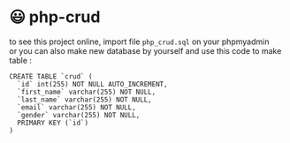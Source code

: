 # 😃 php-crud

to see this project online, import file `php_crud.sql` on your phpmyadmin <br>
or you can also make new database by yourself and use this code to make table :

```
CREATE TABLE `crud` (
  `id` int(255) NOT NULL AUTO_INCREMENT,
  `first_name` varchar(255) NOT NULL,
  `last_name` varchar(255) NOT NULL,
  `email` varchar(255) NOT NULL,
  `gender` varchar(255) NOT NULL,
  PRIMARY KEY (`id`)
)
```

